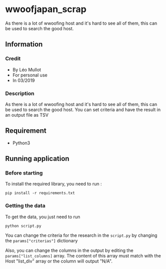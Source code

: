 # wwoofjapan_scrap
As there is a lot of wwoofing host and it's hard to see all of them, this can be used to search the good host.


## Information

### Credit 
* By Léo Mullot
* For personal use
* In 03/2019

### Description
As there is a lot of wwoofing host and it's hard to see all of them, this can be used to search the good host.
You can set criteria and have the result in an output file as TSV

## Requirement
* Python3



## Running application

### Before starting

To install the required library, you need to run :

    pip install -r requirements.txt
    
### Getting the data

To get the data, you just need to run

    python script.py
    
You can change the criteria for the research in the `script.py` by changing the `params["criterias"]` dictionary

Also, you can change the columns in the output by editing the `params["list_columns]` array. 
The content of this array must match with the Host "list_div" array or the column will output "N/A".  